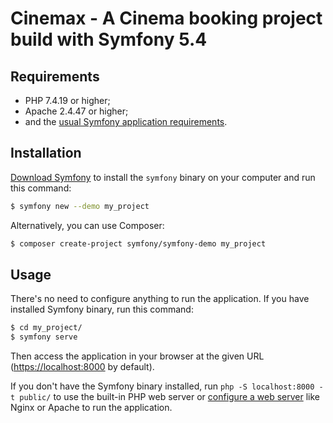 Cinemax - A Cinema booking project build with Symfony 5.4
========================

Requirements
------------

  * PHP 7.4.19 or higher;
  * Apache 2.4.47 or higher;
  * and the [usual Symfony application requirements](https://symfony.com/book).

Installation
------------

[Download Symfony](https://symfony.com/download) to install the `symfony` binary on your computer and run
this command:

```bash
$ symfony new --demo my_project
```

Alternatively, you can use Composer:

```bash
$ composer create-project symfony/symfony-demo my_project
```

Usage
-----

There's no need to configure anything to run the application. If you have
installed Symfony binary, run this command:

```bash
$ cd my_project/
$ symfony serve
```

Then access the application in your browser at the given URL (<https://localhost:8000> by default).

If you don't have the Symfony binary installed, run `php -S localhost:8000 -t public/`
to use the built-in PHP web server or [configure a web server](https://symfony.com/doc/current/setup/web_server_configuration.html) like Nginx or
Apache to run the application.
